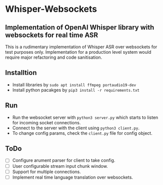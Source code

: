 # Whisper-Websockets
## Implementation of OpenAI Whisper library with websockets for real time ASR
This is a rudimentary implementation of Whisper ASR over websockets for test purposes only. Implementation for a production level system would require major refactoring and code sanitisation.
## Installtion

- Install libraries by `sudo apt install ffmpeg portaudio19-dev`
- Install python pacakges by `pip3 install -r requirements.txt`

## Run
- Run the websocket server with `python3 server.py` which starts to listen for incoming socket connections.
- Connect to the server with the client using `python3 client.py`.
- To change config params, check the `client.py` file for config object.

## ToDo
- [ ] Configure arument parser for client to take config.
- [ ] User configurable stream input chunk window.
- [ ] Support for multiple connections.
- [ ] Implement real time language translation over websockets.
